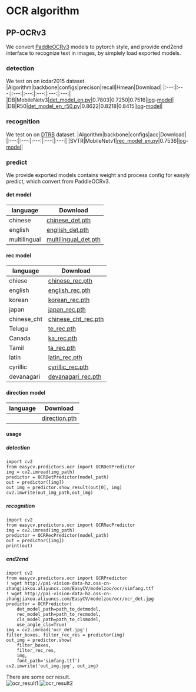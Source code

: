 # OCR algorithm
## PP-OCRv3
We convert [PaddleOCRv3](https://github.com/PaddlePaddle/PaddleOCR) models to pytorch style, and provide end2end interface to recognize text in images, by simplely load exported models.
### detection
We test on on icdar2015 dataset.
|Algorithm|backbone|configs|precison|recall|Hmean|Download|
|:---:|:---:|:---:|:---:|:---:|:---:|:---:|
|DB|MobileNetv3|[det_model_en.py](configs/ocr/detection/det_model_en.py)|0.7803|0.7250|0.7516|[log](http://pai-vision-data-hz.oss-cn-zhangjiakou.aliyuncs.com/EasyCV/modelzoo/ocr/det/fintune_icdar2015_mobilev3/20220902_140307.log.json)-[model](http://pai-vision-data-hz.oss-cn-zhangjiakou.aliyuncs.com/EasyCV/modelzoo/ocr/det/fintune_icdar2015_mobilev3/epoch_70.pth)|
|DB|R50|[det_model_en_r50.py](configs/ocr/detection/det_model_en_r50.py)|0.8622|0.8218|0.8415|[log](http://pai-vision-data-hz.oss-cn-zhangjiakou.aliyuncs.com/EasyCV/modelzoo/ocr/det/fintune_icdar2015_r50/20220906_110252.log.json)-[model](http://pai-vision-data-hz.oss-cn-zhangjiakou.aliyuncs.com/EasyCV/modelzoo/ocr/det/fintune_icdar2015_r50/epoch_1150.pth)|
### recognition
We test on on [DTRB](https://arxiv.org/abs/1904.01906) dataset.
|Algorithm|backbone|configs|acc|Download|
|:---:|:---:|:---:|:---:|:---:|
|SVTR|MobileNetv1|[rec_model_en.py](configs/ocr/recognition/rec_model_en.py)|0.7536|[log](http://pai-vision-data-hz.oss-cn-zhangjiakou.aliyuncs.com/EasyCV/modelzoo/ocr/rec/fintune_dtrb/20220914_125616.log.json)-[model](http://pai-vision-data-hz.oss-cn-zhangjiakou.aliyuncs.com/EasyCV/modelzoo/ocr/rec/fintune_dtrb/epoch_60.pth)|
### predict
We provide exported models contains weight and process config for easyly predict, which convert from PaddleOCRv3.
#### det model
|language|Download|
|---|---|
|chinese|[chinese_det.pth](http://pai-vision-data-hz.oss-cn-zhangjiakou.aliyuncs.com/EasyCV/modelzoo/ocr/export_model/det/chinese_det.pth)|
|english|[english_det.pth](http://pai-vision-data-hz.oss-cn-zhangjiakou.aliyuncs.com/EasyCV/modelzoo/ocr/export_model/det/english_det.pth)|
|multilingual|[multilingual_det.pth](http://pai-vision-data-hz.oss-cn-zhangjiakou.aliyuncs.com/EasyCV/modelzoo/ocr/export_model/det/multilingual_det.pth)|
#### rec model
|language|Download|
|---|---|
|chiese|[chinese_rec.pth](http://pai-vision-data-hz.oss-cn-zhangjiakou.aliyuncs.com/EasyCV/modelzoo/ocr/export_model/rec/chinese_rec.pth)|
|english|[english_rec.pth](http://pai-vision-data-hz.oss-cn-zhangjiakou.aliyuncs.com/EasyCV/modelzoo/ocr/export_model/rec/english_rec.pth)|
|korean|[korean_rec.pth](http://pai-vision-data-hz.oss-cn-zhangjiakou.aliyuncs.com/EasyCV/modelzoo/ocr/export_model/rec/korean_rec.pth)|
|japan|[japan_rec.pth](http://pai-vision-data-hz.oss-cn-zhangjiakou.aliyuncs.com/EasyCV/modelzoo/ocr/export_model/rec/japan_rec.pth)|
|chinese_cht|[chinese_cht_rec.pth](http://pai-vision-data-hz.oss-cn-zhangjiakou.aliyuncs.com/EasyCV/modelzoo/ocr/export_model/rec/chinese_cht_rec.pth)|
|Telugu|[te_rec.pth](http://pai-vision-data-hz.oss-cn-zhangjiakou.aliyuncs.com/EasyCV/modelzoo/ocr/export_model/rec/te_rec.pth)|
|Canada|[ka_rec.pth](http://pai-vision-data-hz.oss-cn-zhangjiakou.aliyuncs.com/EasyCV/modelzoo/ocr/export_model/rec/ka_rec.pth)|
|Tamil|[ta_rec.pth](http://pai-vision-data-hz.oss-cn-zhangjiakou.aliyuncs.com/EasyCV/modelzoo/ocr/export_model/rec/ta_rec.pth)|
|latin|[latin_rec.pth](http://pai-vision-data-hz.oss-cn-zhangjiakou.aliyuncs.com/EasyCV/modelzoo/ocr/export_model/rec/latin_rec.pth)|
|cyrillic|[cyrillic_rec.pth](http://pai-vision-data-hz.oss-cn-zhangjiakou.aliyuncs.com/EasyCV/modelzoo/ocr/export_model/rec/cyrillic_rec.pth)|
|devanagari|[devanagari_rec.pth](http://pai-vision-data-hz.oss-cn-zhangjiakou.aliyuncs.com/EasyCV/modelzoo/ocr/export_model/rec/devanagari_rec.pth)|
#### direction model
|language|Download|
|---|---|
||[direction.pth](http://pai-vision-data-hz.oss-cn-zhangjiakou.aliyuncs.com/EasyCV/modelzoo/ocr/export_model/cls/direction.pth)|
#### usage
##### detection
```
import cv2
from easycv.predictors.ocr import OCRDetPredictor
img = cv2.imread(img_path)
predictor = OCRDetPredictor(model_path)
out = predictor([img])
out_img = predictor.show_result(out[0], img)
cv2.imwrite(out_img_path,out_img)
```
##### recognition
```
import cv2
from easycv.predictors.ocr import OCRRecPredictor
img = cv2.imread(img_path)
predictor = OCRRecPredictor(model_path)
out = predictor([img])
print(out)
```
##### end2end
```
import cv2
from easycv.predictors.ocr import OCRPredictor
! wget http://pai-vision-data-hz.oss-cn-zhangjiakou.aliyuncs.com/EasyCV/modelzoo/ocr/simfang.ttf
! wget http://pai-vision-data-hz.oss-cn-zhangjiakou.aliyuncs.com/EasyCV/modelzoo/ocr/ocr_det.jpg
predictor = OCRPredictor(
    det_model_path=path_to_detmodel,
    rec_model_path=path_to_recmodel,
    cls_model_path=path_to_clsmodel,
    use_angle_cls=True)
img = cv2.imread('ocr_det.jpg')
filter_boxes, filter_rec_res = predictor(img)
out_img = predictor.show(
    filter_boxes,
    filter_rec_res,
    img,
    font_path='simfang.ttf')
cv2.imwrite('out_img.jpg', out_img)
```
There are some ocr result.<br/>
![ocr_result1](http://pai-vision-data-hz.oss-cn-zhangjiakou.aliyuncs.com/EasyCV/modelzoo/ocr/result/test_ocr_1_out.jpg)
![ocr_result2](http://pai-vision-data-hz.oss-cn-zhangjiakou.aliyuncs.com/EasyCV/modelzoo/ocr/result/test_ocr_2_out.jpg)
